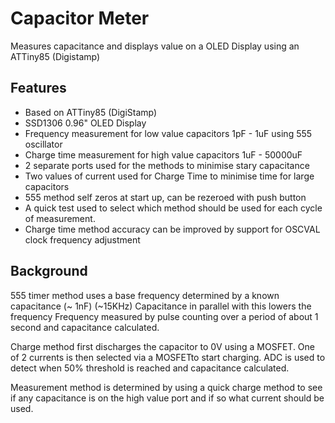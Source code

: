 # Capacitor Meter
Measures capacitance and displays value on a OLED Display using an ATTiny85 (Digistamp)

## Features
- Based on ATTiny85 (DigiStamp)
- SSD1306 0.96" OLED Display
- Frequency measurement for low value capacitors 1pF - 1uF using 555 oscillator
- Charge time measurement for high value capacitors 1uF - 50000uF
- 2 separate ports used for the methods to minimise stary capacitance
- Two values of current used for Charge Time to minimise time for large capacitors
- 555 method self zeros at start up, can be rezeroed with push button
- A quick test used to select which method should be used for each cycle of measurement.
- Charge time method accuracy can be improved by support for OSCVAL clock frequency adjustment

## Background

555 timer method uses a base frequency determined by a known capacitance (~ 1nF) (~15KHz)
Capacitance in parallel with this lowers the frequency
Frequency measured by pulse counting over a period of about 1 second and capacitance calculated.

Charge method first discharges the capacitor to 0V using a MOSFET. One of 2 currents is then selected via a MOSFETto start charging.
ADC is used to detect when 50% threshold is reached and capacitance calculated.

Measurement method is determined by using a quick charge method to see if any capacitance is on the high value port and if so what current should be used.

 





